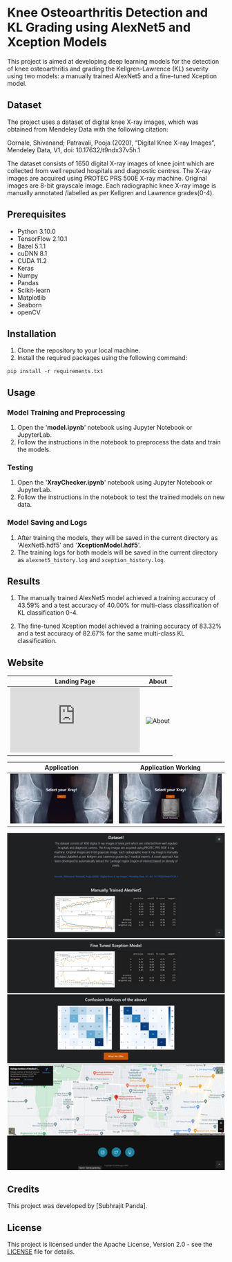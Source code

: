 # Knee Osteoarthritis Detection and KL Grading using AlexNet5 and Xception Models

This project is aimed at developing deep learning models for the detection of knee osteoarthritis and grading the Kellgren-Lawrence (KL) severity using two models: a manually trained AlexNet5 and a fine-tuned Xception model.

## Dataset

The project uses a dataset of digital knee X-ray images, which was obtained from Mendeley Data with the following citation:

Gornale, Shivanand; Patravali, Pooja (2020), “Digital Knee X-ray Images”, Mendeley Data, V1, doi: 10.17632/t9ndx37v5h.1

The dataset consists of 1650 digital X-ray images of knee joint which are collected from well reputed hospitals and diagnostic centres. The X-ray images are acquired using PROTEC PRS 500E X-ray machine. Original images are 8-bit grayscale image.  Each radiographic knee X-ray image is manually annotated /labelled as per Kellgren and Lawrence grades(0-4).

## Prerequisites

- Python 3.10.0
- TensorFlow 2.10.1
- Bazel 5.1.1
- cuDNN 8.1
- CUDA 11.2
- Keras
- Numpy
- Pandas
- Scikit-learn
- Matplotlib
- Seaborn
- openCV

## Installation

1. Clone the repository to your local machine.
2. Install the required packages using the following command:

```
pip install -r requirements.txt
```

## Usage

### Model Training and Preprocessing

1. Open the '**model.ipynb**' notebook using Jupyter Notebook or JupyterLab.
2. Follow the instructions in the notebook to preprocess the data and train the models.

### Testing

1. Open the '**XrayChecker.ipynb**' notebook using Jupyter Notebook or JupyterLab.
2. Follow the instructions in the notebook to test the trained models on new data.

### Model Saving and Logs

1. After training the models, they will be saved in the current directory as 'AlexNet5.hdf5' and '**XceptionModel.hdf5**'.
2. The training logs for both models will be saved in the current directory as `alexnet5_history.log` and `xception_history.log`.

## Results

1. The manually trained AlexNet5 model achieved a training accuracy of 43.59% and a test accuracy of 40.00% for multi-class classification of KL classification 0-4. 

2. The fine-tuned Xception model achieved a training accuracy of 83.32% and a test accuracy of 82.67% for the same multi-class KL classification.

## Website

Landing Page | About
--- | ---
![Landing Page](https://github.com/animagus12/Knee-Osteoarthritis-Classification/edit/main/README.md) | ![About]([WebImages/About.jpg](https://github.com/animagus12/Knee-Osteoarthritis-Classification/edit/main/README.md))

Application | Application Working 
--- | ---
![Landing Page](WebImages/XrayChecker.jpg) | ![About](WebImages/XrayCheckerWithImg.jpg)


![About](WebImages/DataSetwithMetrics.jpg)
![About](WebImages/Metrics.jpg)
![About](WebImages/ConfusionMatrix.jpg)
![About](WebImages/Contact.jpg)

## Credits

This project was developed by [Subhrajit Panda].

## License

This project is licensed under the Apache License, Version 2.0 - see the [LICENSE](LICENSE) file for details.
